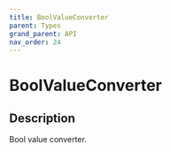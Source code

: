 ```yaml
---
title: BoolValueConverter
parent: Types
grand_parent: API
nav_order: 24
---
```


# BoolValueConverter

## Description

Bool value converter.
